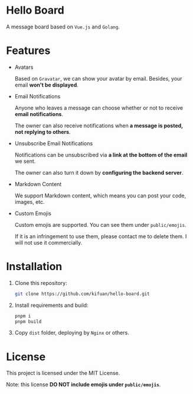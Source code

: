 # Hello Board

A message board based on `Vue.js` and `Golang`.

# Features

+ Avatars

  Based on `Gravatar`, we can show your avatar by email. Besides, your email **won't be displayed**.

+ Email Notifications
  
  Anyone who leaves a message can choose whether or not to receive **email notifications**.
  
  The owner can also receive notifications when **a message is posted, not replying to others**.
  
+ Unsubscribe Email Notifications

  Notifications can be unsubscribed via **a link at the bottom of the email** we sent.

  The owner can also turn it down by **configuring the backend server**.

+ Markdown Content

  We support Markdown content, which means you can post your code, images, etc.

+ Custom Emojis

  Custom emojis are supported. You can see them under `public/emojis`.

  If it is an infringement to use them, please contact me to delete them. I will not use it commercially.

# Installation

1. Clone this repository:

   ```bash
   git clone https://github.com/kifuan/hello-board.git
   ```

2. Install requirements and build:

   ```bash
   pnpm i
   pnpm build
   ```

3. Copy `dist` folder, deploying by `Nginx` or others.

# License

This project is licensed under the MIT License.

Note: this license **DO NOT include emojis under `public/emojis`**.

